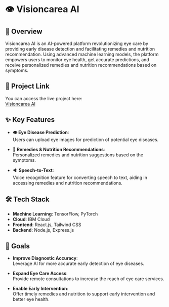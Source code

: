 # 👁️ Visioncarea AI

## 🌟 Overview
Visioncarea AI is an AI-powered platform revolutionizing eye care by providing early disease detection and facilitating remedies and nutrition recommendation. Using advanced machine learning models, the platform empowers users to monitor eye health, get accurate predictions, and receive personalized remedies and nutrition recommendations based on symptoms.

## 🔗 Project Link
You can access the live project here:  
[Visioncarea AI](https://visioncarea-ai-ibm-hackathon.onrender.com/)

## ✨ Key Features
- **👁️ Eye Disease Prediction**:  
  Users can upload eye images for prediction of potential eye diseases.
  
- **💊 Remedies & Nutrition Recommendations**:  
  Personalized remedies and nutrition suggestions based on the symptoms.
  
- **🔉 Speech-to-Text**:  
  Voice recognition feature for converting speech to text, aiding in accessing remedies and nutrition recommendations.

## 🛠️ Tech Stack
- **Machine Learning**: TensorFlow, PyTorch
- **Cloud**: IBM Cloud
- **Frontend**: React.js, Tailwind CSS
- **Backend**: Node.js, Express.js

## 🎯 Goals
- **Improve Diagnostic Accuracy**:  
  Leverage AI for more accurate early detection of eye diseases.
  
- **Expand Eye Care Access**:  
  Provide remote consultations to increase the reach of eye care services.
  
- **Enable Early Intervention**:  
  Offer timely remedies and nutrition to support early intervention and better eye health.


